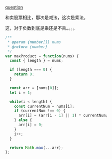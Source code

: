 [question](https://leetcode.com/problems/maximum-product-subarray/)

和卖股票相比，那次是减法，这次是乘法。

这，对于负数到底是乘还是不乘。。。。

```js
/**
 * @param {number[]} nums
 * @return {number}
 */
var maxProduct = function(nums) {
  const { length } = nums;

  if (length === 0) {
    return 0;
  }

  const arr = [nums[0]];
  let i = 1;

  while(i < length) {
    const currentNum = nums[i];
    if (currentNum !== 0) {
      arr[i] = (arr[i - 1] || 1) * currentNum;
    } else {
      arr[i] = 0;
    }
    i++;
  }

  return Math.max(...arr);
};
```
